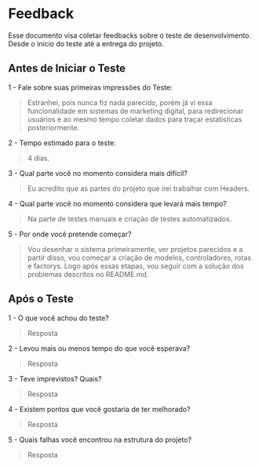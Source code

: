 # Feedback
Esse documento visa coletar feedbacks sobre o teste de desenvolvimento. Desde o início do teste até a entrega do projeto.

## Antes de Iniciar o Teste

1 - Fale sobre suas primeiras impressões do Teste:
> Estranhei, pois nunca fiz nada parecido, porém já vi essa funcionalidade
> em sistemas de marketing digital, para redirecionar usuários e ao mesmo
> tempo coletar dados para traçar estatísticas posteriormente.

2 - Tempo estimado para o teste:
> 4 dias.

3 - Qual parte você no momento considera mais difícil?
> Eu acredito que as partes do projeto que irei trabalhar com Headers.

4 - Qual parte você no momento considera que levará mais tempo?
> Na parte de testes manuais e criação de testes automatizados.

5 - Por onde você pretende começar?
> Vou desenhar o sistema primeiramente, ver projetos parecidos e a partir
> disso, vou começar a criação de modelos, controladores, rotas e factorys.
> Logo após essas etapas, vou seguir com a solução dos problemas descritos
> no README.md.


## Após o Teste

1 - O que você achou do teste?
> Resposta

2 - Levou mais ou menos tempo do que você esperava?
> Resposta

3 - Teve imprevistos? Quais?
> Resposta

4 - Existem pontos que você gostaria de ter melhorado?
> Resposta

5 - Quais falhas você encontrou na estrutura do projeto?
> Resposta
